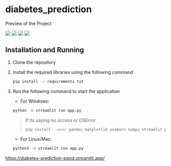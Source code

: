 # diabetes_prediction

Preview of the Project

![](images/1.PNG)
![](images/2.PNG)
![](images/3.PNG)
![](images/4.PNG)

## Installation and Running

1. Clone the repository
2. Install the required libraries using the following command

    ```bash
    pip install -r requirements.txt
    ```

3. Run the following command to start the application

    - For Windows:

    ```bash
    python -m streamlit run app.py
    ```
    > If its saying no access or OSError
    > ```bash
    > pip install --user pandas matplotlib seaborn numpy streamlit plotly scikit-learn
    > ```

    - For Linux/Mac:

    ```bash
    python3 -m streamlit run app.py
    ```

https://diabetes-prediction-peod.streamlit.app/
